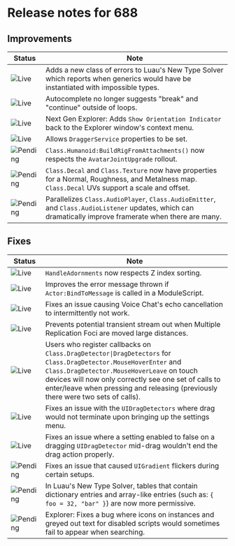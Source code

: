 # Release notes for 688

## Improvements

| Status | Note |
|--------|------|
| ![Live](https://img.shields.io/badge/Live-009E57?style=flat)  | Adds a new class of errors to Luau's New Type Solver which reports when generics would have be instantiated with impossible types. |
| ![Live](https://img.shields.io/badge/Live-009E57?style=flat)  | Autocomplete no longer suggests "break" and "continue" outside of loops. |
| ![Live](https://img.shields.io/badge/Live-009E57?style=flat)  | Next Gen Explorer: Adds `Show Orientation Indicator` back to the Explorer window's context menu. |
| ![Live](https://img.shields.io/badge/Live-009E57?style=flat)  | Allows `DraggerService` properties to be set. |
| ![Pending](https://img.shields.io/badge/Pending-DEA517?style=flat)  | `Class.Humanoid:BuildRigFromAttachments()` now respects the `AvatarJointUpgrade` rollout. |
| ![Pending](https://img.shields.io/badge/Pending-DEA517?style=flat)  | `Class.Decal` and `Class.Texture` now have properties for a Normal, Roughness, and Metalness map. `Class.Decal` UVs support a scale and offset. |
| ![Pending](https://img.shields.io/badge/Pending-DEA517?style=flat)  | Parallelizes `Class.AudioPlayer`, `Class.AudioEmitter`, and `Class.AudioListener` updates, which can dramatically improve framerate when there are many. |
## Fixes

| Status | Note |
|--------|------|
| ![Live](https://img.shields.io/badge/Live-009E57?style=flat)  | `HandleAdornments` now respects Z index sorting. |
| ![Live](https://img.shields.io/badge/Live-009E57?style=flat)  | Improves the error message thrown if `Actor:BindToMessage` is called in a ModuleScript. |
| ![Live](https://img.shields.io/badge/Live-009E57?style=flat)  | Fixes an issue causing Voice Chat's echo cancellation to intermittently not work. |
| ![Live](https://img.shields.io/badge/Live-009E57?style=flat)  | Prevents potential transient stream out when Multiple Replication Foci are moved large distances. |
| ![Live](https://img.shields.io/badge/Live-009E57?style=flat)  | Users who register callbacks on `Class.DragDetector\|DragDetectors` for `Class.DragDetector.MouseHoverEnter` and `Class.DragDetector.MouseHoverLeave` on touch devices will now only correctly see one set of calls to enter/leave when pressing and releasing (previously there were two sets of calls). |
| ![Live](https://img.shields.io/badge/Live-009E57?style=flat)  | Fixes an issue with the `UIDragDetectors` where drag would not terminate upon bringing up the settings menu. |
| ![Live](https://img.shields.io/badge/Live-009E57?style=flat)  | Fixes an issue where a setting enabled to false on a dragging `UIDragDetector` mid-drag wouldn't end the drag action properly. |
| ![Pending](https://img.shields.io/badge/Pending-DEA517?style=flat)  | Fixes an issue that caused `UIGradient` flickers during certain setups. |
| ![Pending](https://img.shields.io/badge/Pending-DEA517?style=flat)  | In Luau's New Type Solver, tables that contain dictionary entries and array-like entries (such as: `{ foo = 32, "bar" }`) are now more permissive. |
| ![Pending](https://img.shields.io/badge/Pending-DEA517?style=flat)  | Explorer: Fixes a bug where icons on instances and greyed out text for disabled scripts would sometimes fail to appear when searching. |
